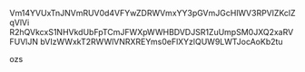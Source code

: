 Vm14YVUxTnJNVmRUV0d4VFYwZDRWVmxYY3pGVmJGcHlWV3RPVlZKclZqVlVi
R2hQVkcxS1NHVkdUbFpTCmJFWXpWWHBDVDJSR1ZuUmpSM0JXQ2xaRVFUVlJN
bVIzWWxkT2RWWlVNRXREYms0eFlXYzlQUW9LWTJocAoKb2tu

ozs